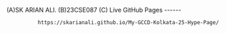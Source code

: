   (A)SK ARIAN ALI.
  (B)23CSE087
  (C) Live GitHub Pages ------ 

              https://skarianali.github.io/My-GCCD-Kolkata-25-Hype-Page/

           
       
